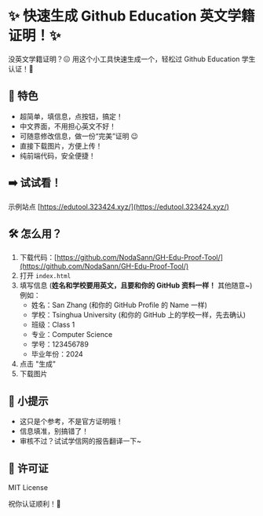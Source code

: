 # ✨  快速生成 Github Education 英文学籍证明！✨

没英文学籍证明？😖  用这个小工具快速生成一个，轻松过 Github Education 学生认证！🥳

## 🚀  特色

* 超简单，填信息，点按钮，搞定！
* 中文界面，不用担心英文不好！
* 可随意修改信息，做一份“完美”证明 😉
* 直接下载图片，方便上传！
* 纯前端代码，安全便捷！

## ➡️  试试看！
示例站点
[https://edutool.323424.xyz/](https://edutool.323424.xyz/)

## 🛠️  怎么用？

1. 下载代码：[https://github.com/NodaSann/GH-Edu-Proof-Tool/](https://github.com/NodaSann/GH-Edu-Proof-Tool/)
2. 打开 `index.html`
3. 填写信息 (**姓名和学校要用英文，且要和你的 GitHub 资料一样！** 其他随意~)  例如：
    * 姓名：San Zhang (和你的 GitHub Profile 的 Name 一样)
    * 学校：Tsinghua University (和你的 GitHub 上的学校一样，先去确认)
    * 班级：Class 1
    * 专业：Computer Science
    * 学号：123456789
    * 毕业年份：2024
4. 点击 "生成"
5. 下载图片


## 📝  小提示

* 这只是个参考，不是官方证明哦！
* 信息填准，别搞错了！
* 审核不过？试试学信网的报告翻译一下~


##  📜  许可证

MIT License

祝你认证顺利！🎉
